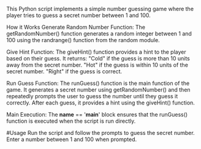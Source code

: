 This Python script implements a simple number guessing game where the player tries to guess a secret number between 1 and 100.

How it Works
Generate Random Number Function:
The getRandomNumber() function generates a random integer between 1 and 100 using the randrange() function from the random module.

Give Hint Function:
The giveHint() function provides a hint to the player based on their guess. It returns:
"Cold" if the guess is more than 10 units away from the secret number.
"Hot" if the guess is within 10 units of the secret number.
"Right" if the guess is correct.

Run Guess Function:
The runGuess() function is the main function of the game. It generates a secret number using getRandomNumber() and then repeatedly prompts the user to guess the number until they guess it correctly.
After each guess, it provides a hint using the giveHint() function.

Main Execution:
The __name__ == '__main__' block ensures that the runGuess() function is executed when the script is run directly.




#Usage
Run the script and follow the prompts to guess the secret number.
Enter a number between 1 and 100 when prompted.

